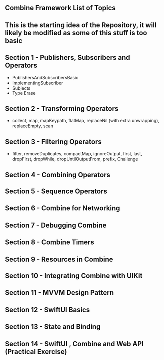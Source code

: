 ## Combine Framework List of Topics

## This is the starting idea of the Repository, it will likely be modified as some of this stuff is too basic

## Section 1 - Publishers, Subscribers and Operators
- PublishersAndSubscribersBasic
- ImplementingSubscriber
- Subjects
- Type Erase
## Section 2 - Transforming Operators
- collect, map, mapKeypath, flatMap, replaceNil (with extra unwrapping), replaceEmpty, scan
## Section 3 - Filtering Operators
- filter, removeDuplicates, compactMap, ignoreOutput, first, last, dropFirst, dropWhile, dropUntilOutputFrom, prefix, Challenge
## Section 4 - Combining Operators
## Section 5 - Sequence Operators
## Section 6 - Combine for Networking
## Section 7 - Debugging Combine
## Section 8 - Combine Timers
## Section 9 - Resources in Combine
## Section 10 - Integrating Combine with UIKit
## Section 11 - MVVM Design Pattern
## Section 12 - SwiftUI Basics
## Section 13 - State and Binding
## Section 14 - SwiftUI , Combine and Web API (Practical Exercise)
